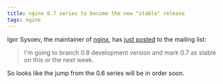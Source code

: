 ```yaml
---
title: nginx 0.7 series to become the new "stable" release
tags: nginx
---
```


Igor Sysoev, the maintainer of [nginx](/wiki/nginx), has [just posted](http://article.gmane.org/gmane.comp.web.nginx.english/12430) to the mailing list:

> I'm going to branch 0.8 development version and mark 0.7 as stable on this or the next week.

So looks like the jump from the 0.6 series will be in order soon.
